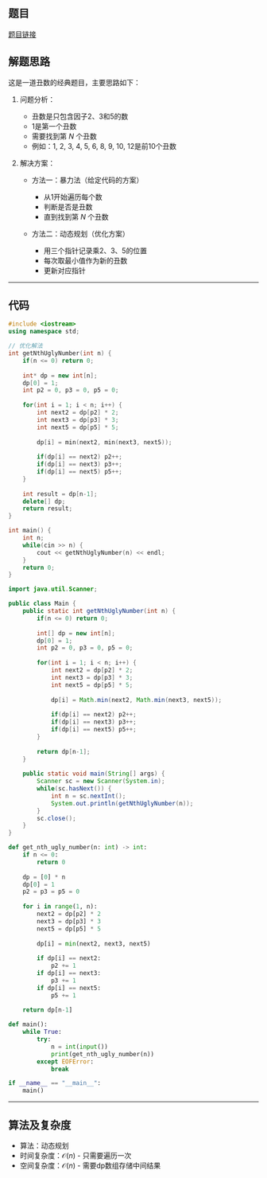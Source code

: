 ## 题目
[题目链接](https://www.nowcoder.com/practice/cff52ae345a248ea94c8c0cc2d278474?tpId=182&tqId=225597&sourceUrl=/exam/oj&channenl=wgithub&fromPut=wgithub)

## 解题思路

这是一道丑数的经典题目，主要思路如下：

1. 问题分析：
   - 丑数是只包含因子2、3和5的数
   - 1是第一个丑数
   - 需要找到第 $N$ 个丑数
   - 例如：1, 2, 3, 4, 5, 6, 8, 9, 10, 12是前10个丑数

2. 解决方案：
   - 方法一：暴力法（给定代码的方案）
     - 从1开始遍历每个数
     - 判断是否是丑数
     - 直到找到第 $N$ 个丑数
   
   - 方法二：动态规划（优化方案）
     - 用三个指针记录乘2、3、5的位置
     - 每次取最小值作为新的丑数
     - 更新对应指针

---

## 代码

```cpp []
#include <iostream>
using namespace std;

// 优化解法
int getNthUglyNumber(int n) {
    if(n <= 0) return 0;
    
    int* dp = new int[n];
    dp[0] = 1;
    int p2 = 0, p3 = 0, p5 = 0;
    
    for(int i = 1; i < n; i++) {
        int next2 = dp[p2] * 2;
        int next3 = dp[p3] * 3;
        int next5 = dp[p5] * 5;
        
        dp[i] = min(next2, min(next3, next5));
        
        if(dp[i] == next2) p2++;
        if(dp[i] == next3) p3++;
        if(dp[i] == next5) p5++;
    }
    
    int result = dp[n-1];
    delete[] dp;
    return result;
}

int main() {
    int n;
    while(cin >> n) {
        cout << getNthUglyNumber(n) << endl;
    }
    return 0;
}
```

```java []
import java.util.Scanner;

public class Main {
    public static int getNthUglyNumber(int n) {
        if(n <= 0) return 0;
        
        int[] dp = new int[n];
        dp[0] = 1;
        int p2 = 0, p3 = 0, p5 = 0;
        
        for(int i = 1; i < n; i++) {
            int next2 = dp[p2] * 2;
            int next3 = dp[p3] * 3;
            int next5 = dp[p5] * 5;
            
            dp[i] = Math.min(next2, Math.min(next3, next5));
            
            if(dp[i] == next2) p2++;
            if(dp[i] == next3) p3++;
            if(dp[i] == next5) p5++;
        }
        
        return dp[n-1];
    }
    
    public static void main(String[] args) {
        Scanner sc = new Scanner(System.in);
        while(sc.hasNext()) {
            int n = sc.nextInt();
            System.out.println(getNthUglyNumber(n));
        }
        sc.close();
    }
}
```

```python []
def get_nth_ugly_number(n: int) -> int:
    if n <= 0:
        return 0
        
    dp = [0] * n
    dp[0] = 1
    p2 = p3 = p5 = 0
    
    for i in range(1, n):
        next2 = dp[p2] * 2
        next3 = dp[p3] * 3
        next5 = dp[p5] * 5
        
        dp[i] = min(next2, next3, next5)
        
        if dp[i] == next2:
            p2 += 1
        if dp[i] == next3:
            p3 += 1
        if dp[i] == next5:
            p5 += 1
    
    return dp[n-1]

def main():
    while True:
        try:
            n = int(input())
            print(get_nth_ugly_number(n))
        except EOFError:
            break

if __name__ == "__main__":
    main()
```

---

## 算法及复杂度
- 算法：动态规划
- 时间复杂度：$\mathcal{O}(n)$ - 只需要遍历一次
- 空间复杂度：$\mathcal{O}(n)$ - 需要dp数组存储中间结果
